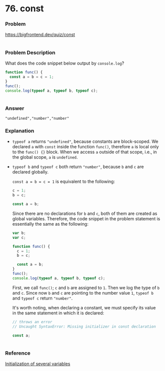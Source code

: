 # 76. const

### Problem

https://bigfrontend.dev/quiz/const

#

### Problem Description

What does the code snippet below output by `console.log`?

<!-- prettier-ignore -->
```js
function func() {
  const a = b = c = 1;
}
func();
console.log(typeof a, typeof b, typeof c);
```

#

### Answer

```
"undefined","number","number"
```

### Explanation

- `typeof a` returns `"undefined"`, because constants are block-scoped. We declared `a` with `const` inside the function `func()`, therefore `a` is local only to the `func() {}` block. When we access `a` outside of that scope, i.e., in the global scope, `a` is `undefined`.

- `typeof b` and `typeof c` both return `"number"`, because `b` and `c` are declared globally.

  `const a = b = c = 1` is equivalent to the following:

  ```js
  c = 1;
  b = c;

  const a = b;
  ```

  Since there are no declarations for `b` and `c`, both of them are created as global variables. Therefore, the code snippet in the problem statement is essentially the same as the following:

  ```js
  var b;
  var c;

  function func() {
    c = 1;
    b = c;

    const a = b;
  }
  func();
  console.log(typeof a, typeof b, typeof c);
  ```

  First, we call `func()`; `c` and `b` are assigned to `1`. Then we log the type of `b` and `c`. Since now `b` and `c` are pointing to the number value `1`, `typeof b` and `typeof c` return `"number"`.

  It's worth noting, when declaring a constant, we must specify its value in the same statement in which it is declared:

  ```js
  // throws an error
  // Uncaught SyntaxError: Missing initializer in const declaration

  const a;
  ```

#

### Reference

[Initialization of several variables](https://developer.mozilla.org/en-US/docs/Web/JavaScript/Reference/Statements/var#initialization_of_several_variables)
